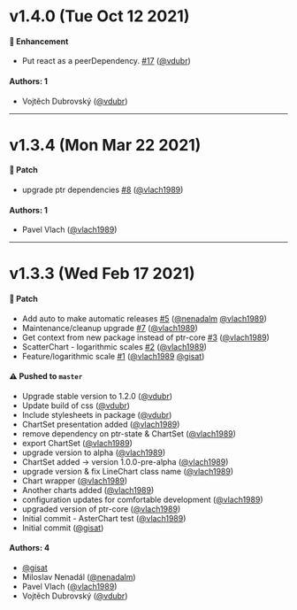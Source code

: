 # v1.4.0 (Tue Oct 12 2021)

#### 🚀 Enhancement

- Put react as a peerDependency. [#17](https://github.com/gisat-panther/ptr-charts/pull/17) ([@vdubr](https://github.com/vdubr))

#### Authors: 1

- Vojtěch Dubrovský ([@vdubr](https://github.com/vdubr))

---

# v1.3.4 (Mon Mar 22 2021)

#### 🐾 Patch

- upgrade ptr dependencies [#8](https://github.com/gisat-panther/ptr-charts/pull/8) ([@vlach1989](https://github.com/vlach1989))

#### Authors: 1

- Pavel Vlach ([@vlach1989](https://github.com/vlach1989))

---

# v1.3.3 (Wed Feb 17 2021)

#### 🐾 Patch

- Add auto to make automatic releases [#5](https://github.com/gisat-panther/ptr-charts/pull/5) ([@nenadalm](https://github.com/nenadalm) [@vlach1989](https://github.com/vlach1989))
- Maintenance/cleanup upgrade [#7](https://github.com/gisat-panther/ptr-charts/pull/7) ([@vlach1989](https://github.com/vlach1989))
- Get context from new package instead of ptr-core [#3](https://github.com/gisat-panther/ptr-charts/pull/3) ([@vlach1989](https://github.com/vlach1989))
- ScatterChart - logarithmic scales [#2](https://github.com/gisat-panther/ptr-charts/pull/2) ([@vlach1989](https://github.com/vlach1989))
- Feature/logarithmic scale [#1](https://github.com/gisat-panther/ptr-charts/pull/1) ([@vlach1989](https://github.com/vlach1989) [@gisat](https://github.com/gisat))

#### ⚠️ Pushed to `master`

- Upgrade stable version to 1.2.0 ([@vdubr](https://github.com/vdubr))
- Update build of css ([@vdubr](https://github.com/vdubr))
- Include stylesheets in package ([@vdubr](https://github.com/vdubr))
- ChartSet presentation added ([@vlach1989](https://github.com/vlach1989))
- remove dependency on ptr-state & ChartSet ([@vlach1989](https://github.com/vlach1989))
- export ChartSet ([@vlach1989](https://github.com/vlach1989))
- upgrade version to alpha ([@vlach1989](https://github.com/vlach1989))
- ChartSet added -> version 1.0.0-pre-alpha ([@vlach1989](https://github.com/vlach1989))
- upgrade version & fix LineChart class name ([@vlach1989](https://github.com/vlach1989))
- Chart wrapper ([@vlach1989](https://github.com/vlach1989))
- Another charts added ([@vlach1989](https://github.com/vlach1989))
- configuration updates for comfortable development ([@vlach1989](https://github.com/vlach1989))
- upgraded version of ptr-core ([@vlach1989](https://github.com/vlach1989))
- Initial commit - AsterChart test ([@vlach1989](https://github.com/vlach1989))
- Initial commit ([@gisat](https://github.com/gisat))

#### Authors: 4

- [@gisat](https://github.com/gisat)
- Miloslav Nenadál ([@nenadalm](https://github.com/nenadalm))
- Pavel Vlach ([@vlach1989](https://github.com/vlach1989))
- Vojtěch Dubrovský ([@vdubr](https://github.com/vdubr))
